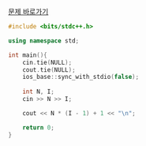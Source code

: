 [문제 바로가기](https://boj.kr/2914)

```c++
#include <bits/stdc++.h>

using namespace std;

int main(){
    cin.tie(NULL);
    cout.tie(NULL);
    ios_base::sync_with_stdio(false);
    
    int N, I;
    cin >> N >> I;

    cout << N * (I - 1) + 1 << "\n";

    return 0;
}
```